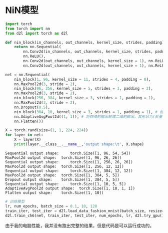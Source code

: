 # NiN模型


```python
import torch
from torch import nn
from d2l import torch as d2l
```


```python
def nin_block(in_channels, out_channels, kernel_size, strides, padding):
    return nn.Sequential(
        nn.Conv2d(in_channels, out_channels, kernel_size, strides, padding),
        nn.ReLU(),
        nn.Conv2d(out_channels, out_channels, kernel_size = 1), nn.ReLU(),
        nn.Conv2d(out_channels, out_channels, kernel_size = 1), nn.ReLU())
```


```python
net = nn.Sequential(
    nin_block(1, 96, kernel_size = 11, strides = 4, padding = 0),
    nn.MaxPool2d(3, stride = 2),
    nin_block(96, 256, kernel_size = 5, strides = 1, padding = 2),
    nn.MaxPool2d(3, stride = 2),
    nin_block(256, 384, kernel_size = 3, strides = 1, padding = 1),
    nn.MaxPool2d(3, stride = 2),
    nn.Dropout(0.5),
    nin_block(384, 10, kernel_size = 3, strides = 1, padding = 1), # 标签类别数是10
    nn.AdaptiveAvgPool2d((1, 1)), # 将四维的输出转成二维的输出，其形状为(批量大小,10)
    nn.Flatten())
```


```python
X = torch.rand(size=(1, 1, 224, 224))
for layer in net:
    X = layer(X)
    print(layer.__class__.__name__,'output shape:\t', X.shape)
```

    Sequential output shape:	 torch.Size([1, 96, 54, 54])
    MaxPool2d output shape:	 torch.Size([1, 96, 26, 26])
    Sequential output shape:	 torch.Size([1, 256, 26, 26])
    MaxPool2d output shape:	 torch.Size([1, 256, 12, 12])
    Sequential output shape:	 torch.Size([1, 384, 12, 12])
    MaxPool2d output shape:	 torch.Size([1, 384, 5, 5])
    Dropout output shape:	 torch.Size([1, 384, 5, 5])
    Sequential output shape:	 torch.Size([1, 10, 5, 5])
    AdaptiveAvgPool2d output shape:	 torch.Size([1, 10, 1, 1])
    Flatten output shape:	 torch.Size([1, 10])
    


```python
# 训练模型
lr, num_epochs, batch_size = 0.1, 10, 128
train_iter, test_iter = d2l.load_data_fashion_mnist(batch_size, resize=224)
d2l.train_ch6(net, train_iter, test_iter, num_epochs, lr, d2l.try_gpu())
```


    
由于我的电脑性能，我并没有跑出完整的结果，但是代码是可以运行成功的。
    



```python

```
